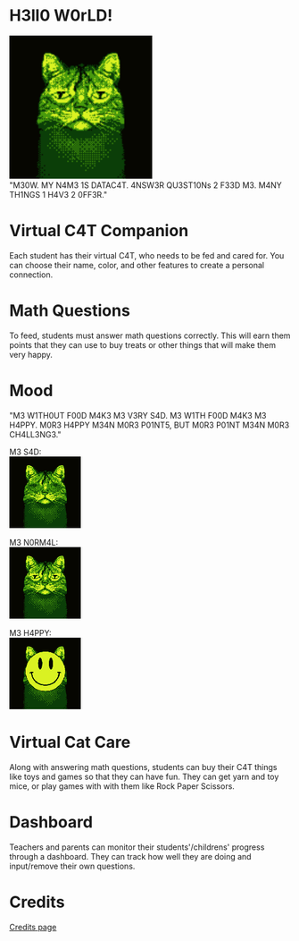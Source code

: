 # H3ll0 W0rLD!
<img src="cat-normal.png" width="256">\
"M30W. MY N4M3 1S DATAC4T. 4NSW3R QU3ST10Ns 2 F33D M3. M4NY TH1NGS 1 H4V3 2 0FF3R."

# Virtual C4T Companion
Each student has their virtual C4T, who needs to be fed and cared for. You can choose their name, color, and other features to create a personal connection.

# Math Questions
To feed, students must answer math questions correctly. This will earn them points that they can use to buy treats or other things that will make them very happy.

# Mood
"M3 W1TH0UT F00D M4K3 M3 V3RY S4D. M3 W1TH F00D M4K3 M3 H4PPY. M0R3 H4PPY M34N M0R3 P01NT5, BUT M0R3 P01NT M34N M0R3 CH4LL3NG3."

M3 S4D:\
<img src="cat-sad.png" width="128">

M3 N0RM4L:\
<img src="cat-normal.png" width="128">

M3 H4PPY:\
<img src="cat-happy.png" width="128">

# Virtual Cat Care
Along with answering math questions, students can buy their C4T things like toys and games so that they can have fun. They can get yarn and toy mice, or play games with with them like Rock Paper Scissors.

# Dashboard
Teachers and parents can monitor their students'/childrens' progress through a dashboard. They can track how well they are doing and input/remove their own questions.

# Credits
[Credits page](credits.md)
